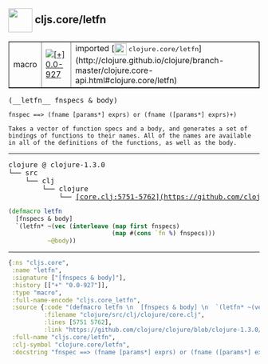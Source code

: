 ## <img width="48px" valign="middle" src="http://i.imgur.com/Hi20huC.png"> cljs.core/letfn

 <table border="1">
<tr>
<td>macro</td>
<td><a href="https://github.com/cljsinfo/api-refs/tree/0.0-927"><img valign="middle" alt="[+] 0.0-927" src="https://img.shields.io/badge/+-0.0--927-lightgrey.svg"></a> </td>
<td>
imported [<img height="24px" valign="middle" src="http://i.imgur.com/1GjPKvB.png"> <samp>clojure.core/letfn</samp>](http://clojure.github.io/clojure/branch-master/clojure.core-api.html#clojure.core/letfn)
</td>
</tr>
</table>

 <samp>
(__letfn__ fnspecs & body)<br>
</samp>

```
fnspec ==> (fname [params*] exprs) or (fname ([params*] exprs)+)

Takes a vector of function specs and a body, and generates a set of
bindings of functions to their names. All of the names are available
in all of the definitions of the functions, as well as the body.
```

---

 <pre>
clojure @ clojure-1.3.0
└── src
    └── clj
        └── clojure
            └── <ins>[core.clj:5751-5762](https://github.com/clojure/clojure/blob/clojure-1.3.0/src/clj/clojure/core.clj#L5751-L5762)</ins>
</pre>

```clj
(defmacro letfn 
  [fnspecs & body] 
  `(letfn* ~(vec (interleave (map first fnspecs) 
                             (map #(cons `fn %) fnspecs)))
           ~@body))
```


---

```clj
{:ns "cljs.core",
 :name "letfn",
 :signature ["[fnspecs & body]"],
 :history [["+" "0.0-927"]],
 :type "macro",
 :full-name-encode "cljs.core_letfn",
 :source {:code "(defmacro letfn \n  [fnspecs & body] \n  `(letfn* ~(vec (interleave (map first fnspecs) \n                             (map #(cons `fn %) fnspecs)))\n           ~@body))",
          :filename "clojure/src/clj/clojure/core.clj",
          :lines [5751 5762],
          :link "https://github.com/clojure/clojure/blob/clojure-1.3.0/src/clj/clojure/core.clj#L5751-L5762"},
 :full-name "cljs.core/letfn",
 :clj-symbol "clojure.core/letfn",
 :docstring "fnspec ==> (fname [params*] exprs) or (fname ([params*] exprs)+)\n\nTakes a vector of function specs and a body, and generates a set of\nbindings of functions to their names. All of the names are available\nin all of the definitions of the functions, as well as the body."}

```
